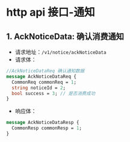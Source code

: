 # http api 接口-通知

## 1. AckNoticeData: 确认消费通知

- 请求地址：`/v1/notice/ackNoticeData`
- 请求体：

```protobuf
//AckNoticeDataReq 确认通知数据
message AckNoticeDataReq {
  CommonReq commonReq = 1;
  string noticeId = 2;
  bool success = 3; // 是否消费成功
}
```

- 响应体：

```protobuf
message AckNoticeDataResp {
  CommonResp commonResp = 1;
}
```
